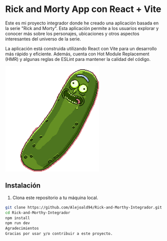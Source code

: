 # Rick and Morty App con React + Vite

Este es mi proyecto integrador donde he creado una aplicación basada en la serie "Rick and Morty". Esta aplicación permite a los usuarios explorar y conocer más sobre los personajes, ubicaciones y otros aspectos interesantes del universo de la serie.

La aplicación está construida utilizando React con Vite para un desarrollo más rápido y eficiente. Además, cuenta con Hot Module Replacement (HMR) y algunas reglas de ESLint para mantener la calidad del código.

<img src="https://github.com/Alejoald94/Rick-and-Morthy-Integrador/raw/master/src/fondos/pickle-rick.gif" alt="Pickle Rick" width="300"/>


## Instalación

1. Clona este repositorio a tu máquina local.

```bash
git clone https://github.com/Alejoald94/Rick-and-Morthy-Integrador.git
cd Rick-and-Morthy-Integrador
npm install
npm run dev
Agradecimientos
Gracias por usar y/o contribuir a este proyecto.








